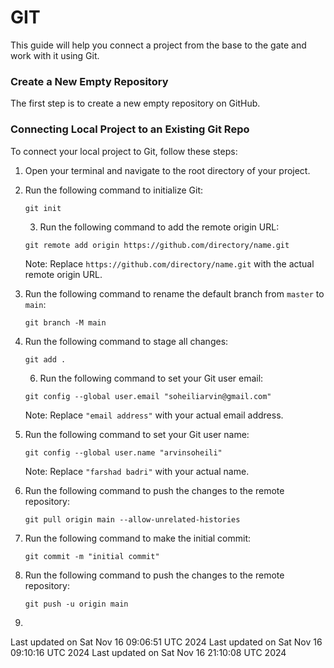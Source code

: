# GIT   
      
This guide will help you connect a project from the base to the gate and work with it using Git.
    
### Create a New Empty Repository  
 
The first step is to create a new empty repository on GitHub.   
 
### Connecting Local Project to an Existing Git Repo 
    
To connect your local project to Git, follow these steps:  

1. Open your terminal and navigate to the root directory of your project.  
2. Run the following command to initialize Git:  
  
    ```
    git init
    ```
    3. Run the following command to add the remote origin URL:

    ```
    git remote add origin https://github.com/directory/name.git
    ```

   Note: Replace `https://github.com/directory/name.git` with the actual remote origin URL.

4. Run the following command to rename the default branch from `master` to `main`: 

    ```
    git branch -M main
    ```

5. Run the following command to stage all changes:

    ```
    git add .
    ```
    6. Run the following command to set your Git user email:

    ```
    git config --global user.email "soheiliarvin@gmail.com"
    ```

   Note: Replace `"email address"` with your actual email address.
   

7. Run the following command to set your Git user name:

    ```
    git config --global user.name "arvinsoheili"
    ```
     

   Note: Replace `"farshad badri"` with your actual name.
8. Run the following command to push the changes to the remote repository:

    ```
   git pull origin main --allow-unrelated-histories
    ```
 
9. Run the following command to make the initial commit:

    ```
    git commit -m "initial commit"
    ```

10. Run the following command to push the changes to the remote repository:

    ```
    git push -u origin main
    ```

11. 

  

Last updated on Sat Nov 16 09:06:51 UTC 2024
Last updated on Sat Nov 16 09:10:16 UTC 2024
Last updated on Sat Nov 16 21:10:08 UTC 2024
